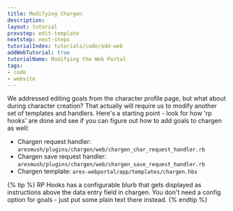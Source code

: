 ```yaml
---
title: Modifying Chargen
description: 
layout: tutorial
prevstep: edit-template
nextstep: next-steps
tutorialIndex: tutorials/code/add-web
addWebTutorial: true
tutorialName: Modifying the Web Portal
tags:
- code
- website
---
```


We addressed editing goals from the character profile page, but what about during character creation?  That actually will require us to modify another set of templates and handlers.  Here's a starting point - look for how 'rp hooks' are done and see if you can figure out how to add goals to chargen as well:

- Chargen request handler: `aresmush/plugins/chargen/web/chargen_char_request_handler.rb`
- Chargen save request handler: `aresmush/plugins/chargen/web/chargen_save_request_handler.rb`
- Chargen template: `ares-webportal/app/templates/chargen.hbs`

{% tip %} 
RP Hooks has a configurable blurb that gets displayed as instructions above the data entry field in chargen.  You don't need a config option for goals - just put some plain text there instead.
{% endtip %}